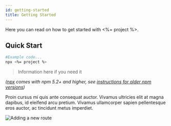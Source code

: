 ```yaml
---
id: getting-started
title: Getting Started
---
```


Here you can read on how to get started with <%= project %>.

## Quick Start

```sh
#Example code...
npx <%= project %>
```

> Information here if you need it

_([npx](https://medium.com/@maybekatz/introducing-npx-an-npm-package-runner-55f7d4bd282b) comes with npm 5.2+ and higher, see [instructions for older npm versions](https://gist.github.com/gaearon/4064d3c23a77c74a3614c498a8bb1c5f))_

Proin cursus mi quis ante consequat auctor. Vivamus ultricies elit at magna dapibus, id eleifend arcu pretium. Vivamus ullamcorper sapien pellentesque eros auctor, ac tincidunt metus imperdiet.

![Adding a new route](/img/say-thanks.png "Update")
